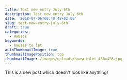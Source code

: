 ```yaml
---
title: Test new entry July 6th
description: Test new entry July 6th
date: '2018-07-06T00:40:48+02:00'
slug: test-new-entry-july-6th
draft: true
categories:
  - Houses
keywords:
  - houses to let
autoThumbnailImage: true
thumbnailImagePosition: top
thumbnailImage: /images/uploads/housetolet_468x428.jpg
---
```

This is a new post which doesn't look like anything!
